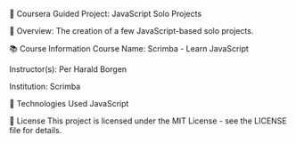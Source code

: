 📘 Coursera Guided Project: JavaScript Solo Projects

🧠 Overview: The creation of a few JavaScript-based solo projects.

📚 Course Information Course Name: Scrimba - Learn JavaScript

Instructor(s): Per Harald Borgen

Institution: Scrimba

🔧 Technologies Used JavaScript

📝 License This project is licensed under the MIT License - see the LICENSE file for details.
